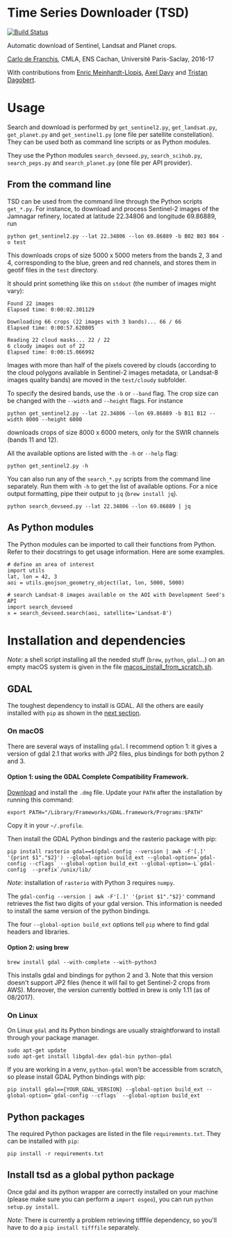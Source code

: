 # Time Series Downloader (TSD)

[![Build Status](https://travis-ci.org/carlodef/tsd.svg?branch=master)](https://travis-ci.org/carlodef/tsd)

Automatic download of Sentinel, Landsat and Planet crops.

[Carlo de Franchis](mailto:carlo.de-franchis@ens-cachan.fr),
CMLA, ENS Cachan, Université Paris-Saclay, 2016-17

With contributions from [Enric Meinhardt-Llopis](mailto:enric.meinhardt@cmla.ens-cachan.fr), [Axel Davy](mailto:axel.davy@ens.fr) and [Tristan Dagobert](mailto:tristan.dagobert@cmla.ens-cachan.fr).


# Usage

Search and download is performed by `get_sentinel2.py`, `get_landsat.py`,
`get_planet.py` and `get_sentinel1.py` (one file per satellite constellation).
They can be used both as command line scripts or as Python modules.

They use the Python modules `search_devseed.py`, `search_scihub.py`,
`search_peps.py` and `search_planet.py` (one file per API provider).

## From the command line
TSD can be used from the command line through the Python scripts
`get_*.py`. For instance, to download and process Sentinel-2 images of the
Jamnagar refinery, located at latitude 22.34806 and longitude 69.86889, run

    python get_sentinel2.py --lat 22.34806 --lon 69.86889 -b B02 B03 B04 -o test

This downloads crops of size 5000 x 5000 meters from the bands 2, 3 and 4,
corresponding to the blue, green and red channels, and stores them in geotif
files in the `test` directory.

It should print something like this on `stdout` (the number of images might vary):

    Found 22 images
    Elapsed time: 0:00:02.301129

    Downloading 66 crops (22 images with 3 bands)... 66 / 66
    Elapsed time: 0:00:57.620805

    Reading 22 cloud masks... 22 / 22
    6 cloudy images out of 22
    Elapsed time: 0:00:15.066992

Images with more than half of the pixels covered by clouds (according to the
cloud polygons available in Sentinel-2 images metadata, or Landsat-8 images
quality bands) are moved in the `test/cloudy` subfolder.

To specify the desired bands, use the `-b` or `--band` flag. The crop size can
be changed with the `--width` and `--height` flags. For instance

    python get_sentinel2.py --lat 22.34806 --lon 69.86889 -b B11 B12 --width 8000 --height 6000

downloads crops of size 8000 x 6000 meters, only for the SWIR channels (bands 11
and 12).

All the available options are listed with the `-h` or `--help` flag:

    python get_sentinel2.py -h

You can also run any of the `search_*.py` scripts from the command line
separately. Run them with `-h` to get the list of available options.  For a
nice output formatting, pipe their output to `jq` (`brew install jq`).

    python search_devseed.py --lat 22.34806 --lon 69.86889 | jq


## As Python modules

The Python modules can be imported to call their functions from Python. Refer
to their docstrings to get usage information. Here are some examples.

    # define an area of interest
    import utils
    lat, lon = 42, 3
    aoi = utils.geojson_geometry_object(lat, lon, 5000, 5000)

    # search Landsat-8 images available on the AOI with Development Seed's API
    import search_devseed
    x = search_devseed.search(aoi, satellite='Landsat-8')


# Installation and dependencies
_Note_: a shell script installing all the needed stuff (`brew`, `python`,
`gdal`...) on an empty macOS system is given in the file
[macos_install_from_scratch.sh](macos_install_from_scratch.sh).

## GDAL
The toughest dependency to install is GDAL. All the others are easily installed
with `pip` as shown in the [next section](#python-packages).

### On macOS
There are several ways of installing `gdal`. I recommend option 1: it
gives a version of gdal 2.1 that works with JP2 files, plus bindings
for both python 2 and 3.

#### Option 1: using the GDAL Complete Compatibility Framework.

[Download](http://www.kyngchaos.com/files/software/frameworks/GDAL_Complete-2.1.dmg)
and install the `.dmg` file. Update your `PATH` after the installation by
running this command:

    export PATH="/Library/Frameworks/GDAL.framework/Programs:$PATH"

Copy it in your `~/.profile`.

Then install the GDAL Python bindings and the rasterio package with pip:

    pip install rasterio gdal==$(gdal-config --version | awk -F'[.]' '{print $1"."$2}') --global-option build_ext --global-option=`gdal-config --cflags` --global-option build_ext --global-option=-L`gdal-config  --prefix`/unix/lib/

_Note_: installation of `rasterio` with Python 3 requires `numpy`.

The `gdal-config --version | awk -F'[.]' '{print $1"."$2}'` command retrieves
the fist two digits of your gdal version. This information is needed to install
the same version of the python bindings.

The four `--global-option build_ext` options tell `pip` where to find gdal
headers and libraries.

#### Option 2: using brew

    brew install gdal --with-complete --with-python3

This installs gdal and bindings for python 2 and 3. Note that this version
doesn't support JP2 files (hence it will fail to get Sentinel-2 crops from
AWS). Moreover, the version currently bottled in brew is only 1.11 (as of
08/2017).

### On Linux
On Linux `gdal` and its Python bindings are usually straightforward to install
through your package manager.

    sudo apt-get update
    sudo apt-get install libgdal-dev gdal-bin python-gdal

If you are working in a venv, `python-gdal` won't be accessible from scratch,
so please install GDAL Python bindings with pip:

    pip install gdal=={YOUR_GDAL_VERSION} --global-option build_ext --global-option=`gdal-config --cflags` --global-option build_ext

## Python packages
The required Python packages are listed in the file `requirements.txt`. They
can be installed with `pip`:

    pip install -r requirements.txt

## Install tsd as a global python package
Once gdal and its python wrapper are correctly installed on your machine 
(please make sure you can perform a `import osgeo`),
you can run `python setup.py install`.

_Note_: There is currently a problem retrieving tifffile dependency, so you'll
have to do a `pip install tifffile` separately.
